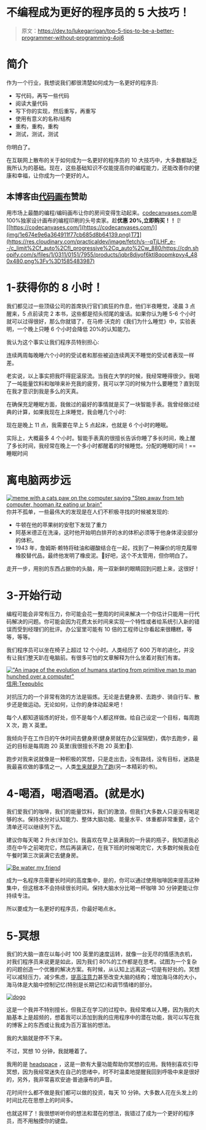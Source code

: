 # 不编程成为更好的程序员的 5 大技巧！

> 原文：<https://dev.to/lukegarrigan/top-5-tips-to-be-a-better-programmer-without-programming-4oj6>

# 简介

作为一个行业，我想说我们都很清楚如何成为一名更好的程序员:

*   写代码，再写一些代码
*   阅读大量代码
*   写下你的实现，然后重写，再重写
*   使用有意义的名称/结构
*   重构，重构，重构
*   测试，测试，测试

你明白了。

在互联网上散布的关于如何成为一名更好的程序员的 10 大技巧中，大多数都缺乏我所认为的基础。现在，这些基础知识不仅能提高你的编程能力，还能改善你的健康和幸福，让你成为一个更好的人。

## 本博客由[代码画布](https://www.codecanvases.com)赞助

用市场上最酷的编程/编码画布让你的房间变得生动起来。[codecanvases.com](https://www.w3schools.com)是 100%独家设计画布的编程印刷的头号卖家。趁**优惠 20%,立即购买！！**
[![[https://codecanvases.com/](https://codecanvases.com/)](img/1e674e9e6a364911f77cb685d8b64139.png)T7】](https://res.cloudinary.com/practicaldev/image/fetch/s--qTjLHF_e--/c_limit%2Cf_auto%2Cfl_progressive%2Cq_auto%2Cw_880/https://cdn.shopify.com/s/files/1/0311/0151/7955/products/jqbr8djyof6ktl8qopmkpvy4_480x480.png%3Fv%3D1585483987)

# 1-获得你的 8 小时！

我们都见过一些顶级公司的首席执行官们疯狂的作息，他们半夜睡觉，凌晨 3 点醒来，5 点前读完 2 本书，这些都是彻头彻尾的废话。如果你认为睡 5-6 个小时就可以过得很好，那么你就错了，在马修·沃克的《我们为什么睡觉》中，实验表明，一个晚上只睡 6 个小时会降低 20%的认知能力。

我认为这个事实让我们程序员特别担心:

连续两周每晚睡六个小时的受试者和那些被迫连续两天不睡觉的受试者表现一样差。

老实说，以上事实把我吓得屁滚尿流。当我在大学的时候，我经常睡得很少。我喝了一吨能量饮料和咖啡来补充我的疲劳，我可以学习的时候为什么要睡觉？直到现在我才意识到我是多么的天真。

在确保充足睡眠方面，我做过的最好的事情就是买了一块智能手表。我曾经做过经典的计算，如果我现在上床睡觉，我会睡几个小时:

现在是晚上 11 点，我需要在早上 5 点起床，也就是 6 个小时的睡眠。

实际上，大概最多 4 个小时。智能手表真的很擅长告诉你睡了多长时间，晚上醒了多长时间，我经常在晚上一个多小时都醒着的时候睡觉。分配的睡眠时间！==睡眠时间

# 离电脑两步远

[![meme with a cats paw on the computer saying "Step away from teh computer, hooman itz eating ur brain"](img/8e0c9e1eb60ae4230c8b849ddb89887e.png)](https://res.cloudinary.com/practicaldev/image/fetch/s--iNeKpgA7--/c_limit%2Cf_auto%2Cfl_progressive%2Cq_auto%2Cw_880/https://i.imgur.com/SeLdb3l.png) 你并不孤单，一些最伟大的发现是在人们不积极寻找的时候被发现的:

*   牛顿在他的苹果树的安慰下发现了重力
*   阿基米德正在洗澡，这时他开始明白排开的水的体积必须等于他身体浸没部分的体积。
*   1943 年，詹姆斯·赖特将硅油和硼酸结合在一起，找到了一种廉价的坦克履带橡胶替代品，最终他发明了橡皮泥。🤣好吧，这个不太管用，但你明白了。

走开一步，用别的东西占据你的头脑，用一双新鲜的眼睛回到问题上来，这很好！

# 3-开始行动

编程可能会非常有压力，你可能会花一整周的时间来解决一个你估计只能用一行代码解决的问题。你可能会因为花费太长时间来实现一个特性或者给系统引入新的错误而受到经理们的批评。办公室里可能有 10 倍的工程师让你看起来很糟糕，等等，等等。

我们程序员可以坐在椅子上超过 12 个小时。人类经历了 600 万年的进化，并没有让我们整天趴在电脑前。有很多可怕的文章解释为什么坐着对我们有害。

[!["An image of the evolution of humans starting from primitive man to man hunched over a computer"](img/4c1a70a2ef5e54647c370d865eb0a2dc.png) ](https://res.cloudinary.com/practicaldev/image/fetch/s--_s1mgmby--/c_limit%2Cf_auto%2Cfl_progressive%2Cq_auto%2Cw_880/https://i.imgur.com/GVcNwHK.png) [信用:Teepublic](https://www.teepublic.com/kids-hoodie/4451724-evolution-of-human-gamer-programmer-coder-it)

对抗压力的一个非常有效的方法是锻炼。无论是去健身房、去跑步、骑自行车、散步还是做运动。无论如何，让你的身体动起来吧！

每个人都知道锻炼的好处，但不是每个人都这样做。给自己设定一个目标，每周跑 X 次，跑 X 英里。

我倾向于在工作日的午休时间去健身房(健身房就在办公室隔壁)，偶尔去跑步，最近的目标是每周跑 20 英里(我很擅长不跑 20 英里)🤣).

跑步对我来说就像是一种积极的冥想，只是走出去，没有路线，没有目标，迷路是我最喜欢做的事情之一。人类[生来就是为了跑](https://www.amazon.co.uk/Born-Run-Hidden-Ultra-Runners-Greatest/dp/1861978774/ref=asc_df_1861978774/?tag=googshopuk-21&linkCode=df0&hvadid=311073987241&hvpos=1o1&hvnetw=g&hvrand=3640934159762003524&hvpone=&hvptwo=&hvqmt=&hvdev=c&hvdvcmdl=&hvlocint=&hvlocphy=9044872&hvtargid=aud-544645955450:pla-404289635230&psc=1&th=1&psc=1)(另一本精彩的书)。

# 4-喝酒，喝酒喝酒。(就是水)

我们爱我们的咖啡，我们的能量饮料，我们的激浪，但我们大多数人只是没有喝足够的水。保持水分对认知能力、整体大脑功能、能量水平、体重都非常重要，这个清单还可以继续列下去。

建议你每天喝 2 升水(半加仑)。我喜欢在早上装满我的一升装的瓶子，我知道我必须在中午之前喝完它，然后再装满它，在我下班的时候喝完它，大多数时候我会在午餐时第三次装满它去健身房。

[![Be water my friend](img/af2fbd02c475b50620ffc8940e079929.png)](https://res.cloudinary.com/practicaldev/image/fetch/s--FulnKaJl--/c_limit%2Cf_auto%2Cfl_progressive%2Cq_66%2Cw_880/http://giphygifs.s3.amazonaws.com/media/O0AEyXviC1vtC/giphy.gif)

成为一名程序员需要长时间的高度集中，是的，你可以通过使用咖啡因来提高这种集中，但这根本不会持续很长时间。保持大脑水分比喝一杯咖啡 30 分钟更能让你持续专注。

所以要成为一名更好的程序员，你最好喝点水。

# 5-冥想

我们的大脑一直在以每小时 100 英里的速度运转，就像一台无尽的情感洗衣机，对我们程序员来说更是如此，因为我们 80%的工作都是在思考。试图为一个复杂的问题创造一个优雅的解决方案。有时候，从认知上远离这一切是有好处的。冥想可以减轻压力，减少焦虑，[提高注意力](https://www.healthline.com/nutrition/12-benefits-of-meditation#section5)甚至改变大脑的结构；增加海马体的大小，海马体是大脑中控制记忆(特别是长期记忆)和调节情绪的部分。

[![dogo](img/59553e42a9ba6ddbb103212ace933a05.png)](https://res.cloudinary.com/practicaldev/image/fetch/s--3L8FPzGY--/c_limit%2Cf_auto%2Cfl_progressive%2Cq_auto%2Cw_880/https://i.imgur.com/AmFWf3B.png)

这是一个我并不特别擅长，但我正在学习的过程中。我经常难以入睡，因为我的大脑基本上是超频的，想着我可以添加到我的应用程序中的潜在功能，我可以写在我的博客上的东西或让我成为百万富翁的想法。

我的大脑就是停不下来。

不过，冥想 10 分钟，我就睡着了。

我用的是 [headspace](https://www.headspace.com/) ，这是一款有大量功能帮助你冥想的应用。我特别喜欢引导冥想，因为我经常迷失在自己的思绪中，时不时温柔地提醒我回到呼吸中来是很好的，另外，我非常喜欢安迪·普迪康布的声音。

花时间什么都不做是我们都可以做的投资，每天 10 分钟。大多数人花在头发上的时间比花在思想上的时间多。

也就这样了！我很想听听你的想法和潜在的想法，我错过了成为一个更好的程序员，而不用触摸你的键盘。